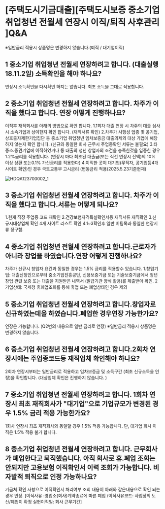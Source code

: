 # [주택도시기금대출][주택도시보증 중소기업 취업청년 전월세 연장시 이직/퇴직 사후관리 ]Q&A
※일반금리 적용시 상품명은 변경하지 않습니다.(퇴직 / 대기업이직)
## 1 중소기업 취업청년 전월세 연장하려고 합니다. (대출실행 18.11.2일) 소득확인을 해야 하나요?
연장시 소득확인을 다시확인 하지는 않습니다. 최초 소득을 그대로 적용합니다.
## 2 중소기업 취업청년 전월세 연장하려고 합니다. 차주가 이직을 했다고 합니다. 연장 어떻게 진행하나요?
이직후 재직회사를 아래의 방법으로 확인 합니다.
1.1회차 대출 연장 시 차주의 대출 심사시 소속기업과 상이한지 확인 합니다. (재직서류 확인)
2.차주가 사행성 업종 및 공기업, 상호출자제한기업집단 등 중소기업 취업청년 임차보증금 대출의제외 대상 기업에 해당하지 않는지 확인 합니다.
(신규와 동일한 회사 근무시 주업종확인 서류는 불필요)
3.타 중소.중견기업에 이직하였거나 동 대출의 청년 창업자의 조건을 충족한것을 입증한 경우 1.2%금리를 적용합니다. (연장시 마다 최초된 대출금(또는 직전 연장시 잔액)의 10% 이상 상환 또는0.1% 가산금리를 적용한다)
4.이직한 곳이 대기업(무직자, 공기업등4개 사이트 확인)인 경우
국토교통부 고시금리 (변동금리 적용)2025.5.23기준현재)

![HDQA123700002_1](HDQA123700002_1.jpg)

## 3 중소기업 취업청년 전월세 연장하려고 합니다. 차주가 이직을 했다고 합니다.서류는 어떻게 되나요?
1.현재 직장 주업종 코드 재확인
2.건강보험자격득실확인서등 재직서류 재직확인
3.신규시대상업체 확인 4개 사이트 리스트 확인
4.1~3확인후 일반 버팀목과 동일한 연장서류 징구함.
## 4 중소기업 취업청년 전월세 연장하려고 합니다.근로자가 아니라 창업을 하였습니다.연장 어떻게 진행하나요?
차주가 신규시 창업자 요건과 동일한 경우는 1.5% 금리를 적용할수 있습니다.
1.창업기업: 대출신청인으로부터 중소기업진흥공단, 신용보증기금 또는 기술보증기금에서 청년 창업
관련 보증 또는 대출을 지원받은 내역서 (발급기관 양식 활용)를 제출받아 확인.
2기업상태: 국세청 휴폐업조회를 통해 휴업 또는 폐업상태인 경우 제외
## 5 중소기업 취업청년 전월세 연장하려고 합니다.창업자로 신규하였는데을 하였습니다.폐업한 경우연장 가능한가요?
연장은 가능합니다. (Q2번의 내용으로 일반 금리로 연장)
※일반금리 적용시 상품명은 변경하지 않습니다.
## 6 중소기업 취업청년 전월세 연장하려고 합니다.2회차 연장시에는 주업종코드등 재직업체 확인해야 하나요?
2회차 연장시부터는 일반금리로 적용하고 임차보증금 및 소득구간
(최초 신규소득을 인정)을 확인합니다. (대상업체 확인은 진행하지 않습니다. )
## 7 중소기업 취업청년 전월세 연장하려고 합니다. 1회차 연장시 최초 재직회사가 "대기업"으로 기업규모가 변경된 경우 1.5% 금리 적용 가능한가요?
1회차 연장시 최초 재직회사와 동일할 경우 1.5% 적용 가능합니다.
단, 대기업 회사 이직은 1.5% 적용 불가 합니다.
## 8 중소기업 취업청년 전월세 연장하려고 합니다. 근무회사가 폐업한다고 퇴직했습니다. 아직 회사로 휴.폐업 조회는 안되지만 고용보험 이직확인서 이력 조회가 가능합니다. 비자발적 퇴직으로 인정 가능하나요?
기금처 확인 사항으로 이직확인서 처리여부 조회 내용이 아래와 같은내용으로 확인 되는 경우 인정.
[이직사유 :영업소(회사)계약종료에 따른 폐업 /이직사유코드: 사업장의 도산/폐업이 확정 실현이직일: 회사 근무기간]
